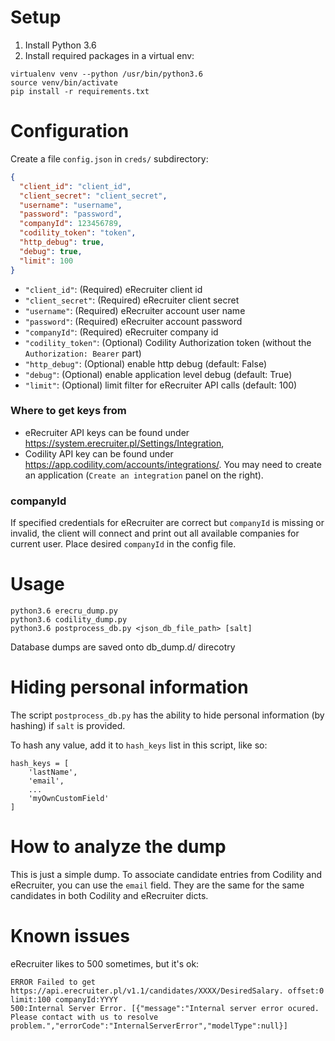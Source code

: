 # Setup

1. Install Python 3.6
2. Install required packages in a virtual env:

```
virtualenv venv --python /usr/bin/python3.6
source venv/bin/activate
pip install -r requirements.txt
```
# Configuration

Create a file `config.json` in `creds/` subdirectory:
```json
{
  "client_id": "client_id",
  "client_secret": "client_secret",
  "username": "username",
  "password": "password",
  "companyId": 123456789,
  "codility_token": "token",
  "http_debug": true,
  "debug": true,
  "limit": 100
}
```
* `"client_id"`: (Required) eRecruiter client id
* `"client_secret"`: (Required) eRecruiter client secret
* `"username"`: (Required) eRecruiter account user name
* `"password"`: (Required) eRecruiter account password
* `"companyId"`: (Required) eRecruiter company id
* `"codility_token"`: (Optional) Codility Authorization token (without the `Authorization: Bearer` part)
* `"http_debug"`: (Optional) enable http debug (default: False)
* `"debug"`: (Optional) enable application level debug (default: True)
* `"limit"`: (Optional) limit filter for eRecruiter API calls (default: 100)

### Where to get keys from

* eRecruiter API keys can be found under https://system.erecruiter.pl/Settings/Integration,
* Codility API key can be found under https://app.codility.com/accounts/integrations/.
  You may need to create an application (`Create an integration` panel on the right).

### companyId

If specified credentials for eRecruiter are correct but `companyId` is missing or invalid, the client will connect
and print out all available companies for current user.
Place desired `companyId` in the config file.

# Usage

```
python3.6 erecru_dump.py
python3.6 codility_dump.py
python3.6 postprocess_db.py <json_db_file_path> [salt]
```

Database dumps are saved onto db_dump.d/ direcotry

# Hiding personal information

The script ```postprocess_db.py``` has the ability to hide personal information (by hashing) if `salt` is provided.

To hash any value, add it to `hash_keys` list in this script, like so:

```
hash_keys = [
    'lastName',
    'email',
    ...
    'myOwnCustomField'
]
```

# How to analyze the dump

This is just a simple dump. To associate candidate entries from Codility and eRecruiter, you can use the `email` field.
They are the same for the same candidates in both Codility and eRecruiter dicts.

# Known issues

eRecruiter likes to 500 sometimes, but it's ok:

```
ERROR Failed to get https://api.erecruiter.pl/v1.1/candidates/XXXX/DesiredSalary. offset:0 limit:100 companyId:YYYY
500:Internal Server Error. [{"message":"Internal server error ocured. Please contact with us to resolve problem.","errorCode":"InternalServerError","modelType":null}]
```
